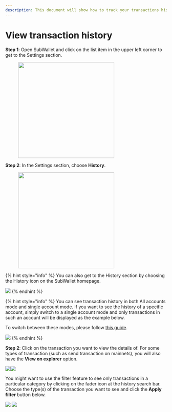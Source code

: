 ```yaml
---
description: This document will show how to track your transactions history in SubWallet.
---
```


# View transaction history

**Step 1**: Open SubWallet and click on the list item in the upper left corner to get to the Settings section.

<div align="left">

<figure><img src="../.gitbook/assets/image (1848).png" alt="" width="300"><figcaption></figcaption></figure>

</div>

**Step 2**: In the Settings section, choose **History**.

<div align="left">

<figure><img src="../.gitbook/assets/image (1849).png" alt="" width="300"><figcaption></figcaption></figure>

</div>

{% hint style="info" %}
You can also get to the History section by choosing the History icon on the SubWallet homepage.

![](<../.gitbook/assets/image (1850).png>)
{% endhint %}

{% hint style="info" %}
You can see transaction history in both All accounts mode and single account mode. If you want to see the history of a specific account, simply switch to a single account mode and only transactions in such an account will be displayed as the example below.&#x20;

To switch between these modes, please follow [this guide](account-management/switch-between-accounts-and-change-account-name.md).

![](<../.gitbook/assets/image (1855).png>)
{% endhint %}

**Step 2**: Click on the transaction you want to view the details of. For some types of transaction (such as send transaction on mainnets), you will also have the **View on explorer** option.

&#x20;![](<../.gitbook/assets/image (1860).png>)![](<../.gitbook/assets/image (1861).png>)

You might want to use the filter feature to see only transactions in a particular category by clicking on the fader icon at the history search bar. Choose the type(s) of the transaction you want to see and click the **Apply filter** button below.

![](<../.gitbook/assets/image (1851).png>) ![](<../.gitbook/assets/image (1852).png>)
